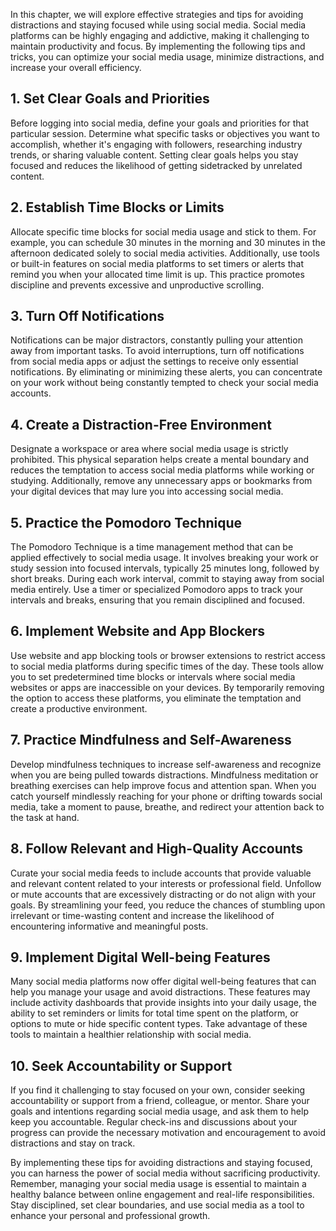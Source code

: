 
In this chapter, we will explore effective strategies and tips for avoiding distractions and staying focused while using social media. Social media platforms can be highly engaging and addictive, making it challenging to maintain productivity and focus. By implementing the following tips and tricks, you can optimize your social media usage, minimize distractions, and increase your overall efficiency.

**1. Set Clear Goals and Priorities**
-------------------------------------

Before logging into social media, define your goals and priorities for that particular session. Determine what specific tasks or objectives you want to accomplish, whether it's engaging with followers, researching industry trends, or sharing valuable content. Setting clear goals helps you stay focused and reduces the likelihood of getting sidetracked by unrelated content.

**2. Establish Time Blocks or Limits**
--------------------------------------

Allocate specific time blocks for social media usage and stick to them. For example, you can schedule 30 minutes in the morning and 30 minutes in the afternoon dedicated solely to social media activities. Additionally, use tools or built-in features on social media platforms to set timers or alerts that remind you when your allocated time limit is up. This practice promotes discipline and prevents excessive and unproductive scrolling.

**3. Turn Off Notifications**
-----------------------------

Notifications can be major distractors, constantly pulling your attention away from important tasks. To avoid interruptions, turn off notifications from social media apps or adjust the settings to receive only essential notifications. By eliminating or minimizing these alerts, you can concentrate on your work without being constantly tempted to check your social media accounts.

**4. Create a Distraction-Free Environment**
--------------------------------------------

Designate a workspace or area where social media usage is strictly prohibited. This physical separation helps create a mental boundary and reduces the temptation to access social media platforms while working or studying. Additionally, remove any unnecessary apps or bookmarks from your digital devices that may lure you into accessing social media.

**5. Practice the Pomodoro Technique**
--------------------------------------

The Pomodoro Technique is a time management method that can be applied effectively to social media usage. It involves breaking your work or study session into focused intervals, typically 25 minutes long, followed by short breaks. During each work interval, commit to staying away from social media entirely. Use a timer or specialized Pomodoro apps to track your intervals and breaks, ensuring that you remain disciplined and focused.

**6. Implement Website and App Blockers**
-----------------------------------------

Use website and app blocking tools or browser extensions to restrict access to social media platforms during specific times of the day. These tools allow you to set predetermined time blocks or intervals where social media websites or apps are inaccessible on your devices. By temporarily removing the option to access these platforms, you eliminate the temptation and create a productive environment.

**7. Practice Mindfulness and Self-Awareness**
----------------------------------------------

Develop mindfulness techniques to increase self-awareness and recognize when you are being pulled towards distractions. Mindfulness meditation or breathing exercises can help improve focus and attention span. When you catch yourself mindlessly reaching for your phone or drifting towards social media, take a moment to pause, breathe, and redirect your attention back to the task at hand.

**8. Follow Relevant and High-Quality Accounts**
------------------------------------------------

Curate your social media feeds to include accounts that provide valuable and relevant content related to your interests or professional field. Unfollow or mute accounts that are excessively distracting or do not align with your goals. By streamlining your feed, you reduce the chances of stumbling upon irrelevant or time-wasting content and increase the likelihood of encountering informative and meaningful posts.

**9. Implement Digital Well-being Features**
--------------------------------------------

Many social media platforms now offer digital well-being features that can help you manage your usage and avoid distractions. These features may include activity dashboards that provide insights into your daily usage, the ability to set reminders or limits for total time spent on the platform, or options to mute or hide specific content types. Take advantage of these tools to maintain a healthier relationship with social media.

**10. Seek Accountability or Support**
--------------------------------------

If you find it challenging to stay focused on your own, consider seeking accountability or support from a friend, colleague, or mentor. Share your goals and intentions regarding social media usage, and ask them to help keep you accountable. Regular check-ins and discussions about your progress can provide the necessary motivation and encouragement to avoid distractions and stay on track.

By implementing these tips for avoiding distractions and staying focused, you can harness the power of social media without sacrificing productivity. Remember, managing your social media usage is essential to maintain a healthy balance between online engagement and real-life responsibilities. Stay disciplined, set clear boundaries, and use social media as a tool to enhance your personal and professional growth.

